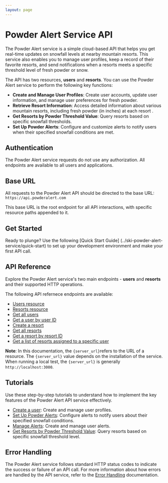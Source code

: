 ```yaml
---
layout: page
---
```


# Powder Alert Service API

The Powder Alert service is a simple cloud-based API that helps you get real-time updates on snowfall levels at nearby  mountain resorts. This service also enables you to manage user profiles, keep a record of their favorite resorts, and send notifications when a resorts meets a specific threshold level of fresh powder or snow.

The API has two resources, **users** and **resorts**. You can use the Powder Alert service to perform the following key functions:

* **Create and Manage User Profiles**: Create user accounts, update user information, and manage user preferences for fresh powder.
* **Retrieve Resort Information**: Access detailed information about various mountain resorts, including fresh powder (in inches) at each resort .
* **Get Resorts by Powder Threshold Value**: Query resorts based on specific snowfall thresholds.
* **Set Up Powder Alerts**: Configure and customize alerts to notify users when their specified snowfall conditions are met.

## Authentication

The Powder Alert service requests do not use any authorization. All endpoints are available to all users and applications.

## Base URL

All requests to the Powder Alert API should be directed to the base URL: `https://api.powderalert.com`

This base URL is the root endpoint for all API interactions, with specific resource paths appended to it.

## Get Started

Ready to plunge? Use the following [Quick Start Guide] (../ski-powder-alert-service/quick-start) to set up your development environment and make your first API call.

## API Reference

Explore the Powder Alert service's two main endpoints - **users** and **resorts** and their supported HTTP operations.

The following API refernece endpoints are available:

* [Users resource](api/user-pa)
* [Resorts resource](api/resort-pa)
* [Get all users](api/users-get-all-users)
* [Get a user by user ID](api/users-get-user-by-id)
* [Create a resort](api/resorts-create-resort)
* [Get all resorts](api/resorts-get-all-resorts)
* [Get a resort by resort ID](api/resorts-get-resort-by-id)
* [Get a list of resorts assigned to a specific user](api/resorts-get-resort-by-user-id)

**Note**: In this documentation, the `{server_url}`refers to the URL of a resource. The `{server_url}` value depends on the installation of the service. When running a local test, the `{server_url}` is generally `http://localhost:3000`.

## Tutorials

Use these step-by-step tutorials to understand how to implement the key features of the Powder Alert API service effectively.

* [Create a user](tutorials/users-create-user): Create and manage user profiles.
* [Set Up Powder Alerts](tutorials/set-up-powder-alerts): Configure alerts to notify users about their specified snowfall conditions.
* [Manage Alerts](tutorials/manage-alerts): Create and manage user alerts.
* [Get Resorts by Powder Threshold Value](tutorials/get-resorts-by-threshold): Query resorts based on specific snowfall threshold level.

## Error Handling

The Powder Alert service follows standard HTTP status codes to indicate the success or failure of an API call. For more information about how errors are handled by the API service, refer to the [Error Handling](error-handling) documentation.
